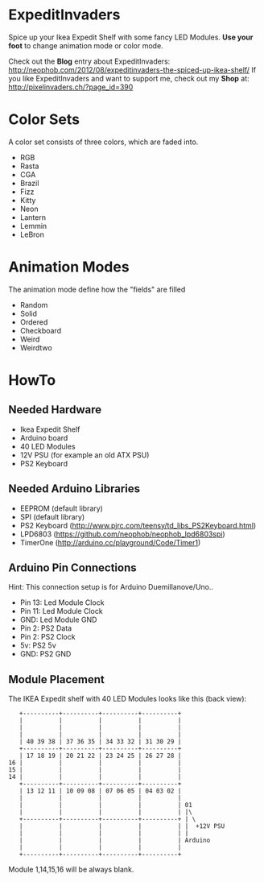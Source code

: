 # ExpeditInvaders

Spice up your Ikea Expedit Shelf with some fancy LED Modules. **Use your foot** to change animation mode or color mode.

Check out the **Blog** entry about ExpeditInvaders: http://neophob.com/2012/08/expeditinvaders-the-spiced-up-ikea-shelf/
If you like ExpeditInvaders and want to support me, check out my **Shop** at: http://pixelinvaders.ch/?page_id=390

# Color Sets
A color set consists of three colors, which are faded into.
* RGB
* Rasta
* CGA
* Brazil
* Fizz
* Kitty
* Neon
* Lantern
* Lem­min
* LeBron

# Animation Modes
The animation mode define how the "fields" are filled
* Random
* Solid
* Ordered
* Check­board
* Weird
* Weirdtwo

# HowTo

## Needed Hardware
* Ikea Expedit Shelf
* Arduino board
* 40 LED Modules
* 12V PSU (for example an old ATX PSU)
* PS2 Keyboard

## Needed Arduino Libraries
* EEPROM (default library)
* SPI (default library)
* PS2 Keyboard (http://www.pjrc.com/teensy/td_libs_PS2Keyboard.html)
* LPD6803 (https://github.com/neophob/neophob_lpd6803spi)
* TimerOne (http://arduino.cc/playground/Code/Timer1)

## Arduino Pin Connections
Hint: This connection setup is for Arduino Duemillanove/Uno..
* Pin 13: Led Module Clock
* Pin 11: Led Module Clock
* GND: Led Module GND
* Pin 2: PS2 Data
* Pin 2: PS2 Clock
* 5v: PS2 5v
* GND: PS2 GND

## Module Placement
The IKEA Expedit shelf with 40 LED Modules looks like this (back view):

       +----------+----------+----------+----------+
       |          |          |          |          |
       |          |          |          |          |
       |          |          |          |          |       
       | 40 39 38 | 37 36 35 | 34 33 32 | 31 30 29 |
       +----------+----------+----------+----------+
       | 17 18 19 | 20 21 22 | 23 24 25 | 26 27 28 |
    16 |          |          |          |          |
    15 |          |          |          |          |       
    14 |          |          |          |          |
       +----------+----------+----------+----------+
       | 13 12 11 | 10 09 08 | 07 06 05 | 04 03 02 |
       |          |          |          |          |
       |          |          |          |          | 01       
       |          |          |          |          | |\
       +----------+----------+----------+----------+ | \
       |          |          |          |          | |  +12V PSU
       |          |          |          |          | |
       |          |          |          |          | Arduino      
       |          |          |          |          |
       +----------+----------+----------+----------+
       
Module 1,14,15,16 will be always blank.
